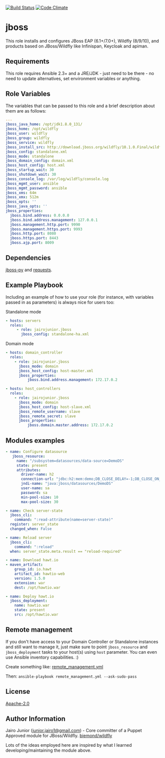 [![Build Status](https://travis-ci.org/jairojunior/ansible-role-jboss.svg?branch=master)](https://travis-ci.org/jairojunior/ansible-role-jboss) [![Code Climate](https://codeclimate.com/github/jairojunior/ansible-role-jboss/badges/gpa.svg)](https://codeclimate.com/github/jairojunior/ansible-role-jboss)

jboss
=========

This role installs and configures JBoss EAP (6.1+/7.0+), Wildfly (8/9/10), and products based on JBoss/Wildfly like Infinispan, Keycloak and apiman.

Requirements
------------

This role requires Ansible 2.3+ and a JRE/JDK - just need to be there - no need to update alternatives, set environment variables or anything.

Role Variables
--------------

The variables that can be passed to this role and a brief description about them are as follows:

```yaml
---
jboss_java_home: /opt/jdk1.8.0_131/
jboss_home: /opt/wildfly
jboss_user: wildfly
jboss_group: wildfly
jboss_service: wildfly
jboss_install_src: http://download.jboss.org/wildfly/10.1.0.Final/wildfly-10.1.0.Final.tar.gz
jboss_config: standalone.xml
jboss_mode: standalone
jboss_domain_config: domain.xml
jboss_host_config: host.xml
jboss_startup_wait: 30
jboss_shutdown_wait: 30
jboss_console_log: /var/log/wildfly/console.log
jboss_mgmt_user: ansible
jboss_mgmt_password: ansible
jboss_xms: 64m
jboss_xmx: 512m
jboss_opts: ''
jboss_java_opts: ''
jboss_properties:
  jboss.bind.address: 0.0.0.0
  jboss.bind.address.management: 127.0.0.1
  jboss.management.http.port: 9990
  jboss.management.https.port: 9993
  jboss.http.port: 8080
  jboss.https.port: 8443
  jboss.ajp.port: 8009
```

Dependencies
------------

[jboss-py](https://github.com/jairojunior/jboss-py) and [requests](https://github.com/kennethreitz/requests).

Example Playbook
----------------

Including an example of how to use your role (for instance, with variables passed in as parameters) is always nice for users too:

Standalone mode

```yaml
- hosts: servers
  roles:
     - role: jairojunior.jboss
       jboss_config: standalone-ha.xml
```

Domain mode

```yaml
- hosts: domain_controller
  roles:
    - role: jairojunior.jboss
      jboss_mode: domain
      jboss_host_config: host-master.xml
      jboss_properties:
          jboss.bind.address.management: 172.17.0.2
```

```yaml
- hosts: host_controllers
  roles:
    - role: jairojunior.jboss
      jboss_mode: domain
      jboss_host_config: host-slave.xml
      jboss_remote_username: slave
      jboss_remote_secret: slave
      jboss_properties:
          jboss.domain.master.address: 172.17.0.2
```

Modules examples
----------------

 ```yaml
- name: Configure datasource
    jboss_resource:
      name: "/subsystem=datasources/data-source=DemoDS"
      state: present
      attributes:
        driver-name: h2
        connection-url: "jdbc:h2:mem:demo;DB_CLOSE_DELAY=-1;DB_CLOSE_ON_EXIT=FALSE"
        jndi-name: "java:jboss/datasources/DemoDS"
        user-name: sa
        password: sa
        min-pool-size: 10
        max-pool-size: 30
 ```

```yaml
- name: Check server-state
  jboss_cli:
    command: ":read-attribute(name=server-state)"
  register: server_state
  changed_when: False

- name: Reload server
  jboss_cli:
    command: ":reload"
  when: server_state.meta.result == "reload-required"
```

```yaml
- name: Download hawt.io
- maven_artifact:
    group_id: io.hawt
    artifact_id: hawtio-web
    version: 1.5.0
    extension: war
    dest: /opt/hawtio.war

- name: Deploy hawt.io
  jboss_deployment:
    name: hawtio.war
    state: present
    src: /opt/hawtio.war
```

Remote management
-----------------

If you don't have access to your Domain Controller or Standalone instances and still want to manage it, just make sure to point `jboss_resource` and `jboss_deployment` tasks to your host(s) using `host` parameter. You can even use Ansible inventory capabilities. :)

Create something like: [remote_management.yml](./remote_management.yml)

Then: `ansible-playbook remote_management.yml --ask-sudo-pass`

License
-------

[Apache-2.0](./LICENSE)

Author Information
------------------

Jairo Junior (junior.jairo1@gmail.com) - Core committer of a Puppet Approved module for JBoss/Wildfly. [biemond/wildfly](https://github.com/biemond/biemond-wildfly)

Lots of the ideas employed here are inspired by what I learned developing/maintaining the module above.
